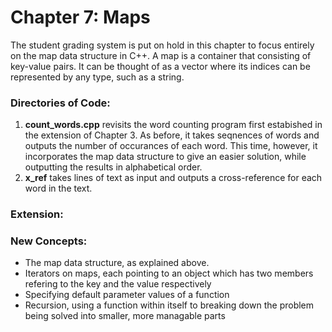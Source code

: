 # Chapter 7: Maps

The student grading system is put on hold in this chapter to focus entirely on the map data structure in C++.
A map is a container that consisting of key-value pairs. It can be thought of as a vector where its indices can be represented by any type, such as a string.

### Directories of Code:
1) **count_words.cpp** revisits the word counting program first estabished in the extension of Chapter 3. As before, it takes seqnences of words and outputs the number of occurances of each word. This time, however, it incorporates the map data structure to give an easier solution, while outputting the results in alphabetical order.
2) **x_ref** takes lines of text as input and outputs a cross-reference for each word in the text.

### Extension:


### New Concepts:
* The map data structure, as explained above.
* Iterators on maps, each pointing to an object which has two members refering to the key and the value respectively
* Specifying default parameter values of a function
* Recursion, using a function within itself to breaking down the problem being solved into smaller, more managable parts
